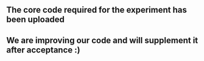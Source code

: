 ## The core code required for the experiment has been uploaded
## We are improving our code and will supplement it after acceptance :)
